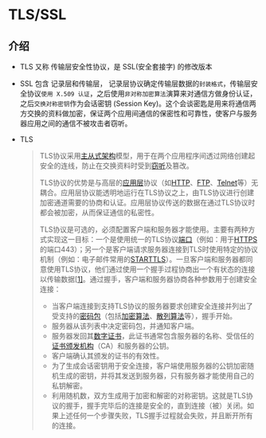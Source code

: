 # TLS/SSL

## 介绍

* TLS 又称 传输层安全性协议，是 SSL(安全套接字) 的修改版本
* SSL 包含 记录层和传输层， 记录层协议确定传输层数据的`封装格式`，传输层安全协议`使用 X.509 认证`，之后使用`非对称加密算法`演算来对通信方做身份认证，之后`交换对称密钥`作为会话密钥 (Session Key)。这个会谈密匙是用来将通信两方交换的资料做加密，保证两个应用间通信的保密性和可靠性，使客户与服务器应用之间的通信不被攻击者窃听。
*   TLS

    > TLS协议采用[主从式架构](https://zh.wikipedia.org/wiki/%E4%B8%BB%E5%BE%9E%E5%BC%8F%E6%9E%B6%E6%A7%8B)模型，用于在两个应用程序间透过网络创建起安全的连线，防止在交换资料时受到[窃听](https://zh.wikipedia.org/wiki/%E7%AB%8A%E8%81%BD)及篡改。
    >
    > TLS协议的优势是与高层的[应用层](https://zh.wikipedia.org/wiki/%E5%BA%94%E7%94%A8%E5%B1%82)协议（如[HTTP](https://zh.wikipedia.org/wiki/%E8%B6%85%E6%96%87%E6%9C%AC%E4%BC%A0%E8%BE%93%E5%8D%8F%E8%AE%AE)、[FTP](https://zh.wikipedia.org/wiki/%E6%96%87%E4%BB%B6%E4%BC%A0%E8%BE%93%E5%8D%8F%E8%AE%AE)、[Telnet](https://zh.wikipedia.org/wiki/Telnet)等）无耦合。应用层协议能透明地运行在TLS协议之上，由TLS协议进行创建加密通道需要的协商和认证。应用层协议传送的数据在通过TLS协议时都会被加密，从而保证通信的私密性。
    >
    > TLS协议是可选的，必须配置客户端和服务器才能使用。主要有两种方式实现这一目标：一个是使用统一的TLS协议[端口](https://zh.wikipedia.org/wiki/%E9%80%9A%E8%A8%8A%E5%9F%A0)（例如：用于[HTTPS](https://zh.wikipedia.org/wiki/HTTPS)的端口443）；另一个是客户端请求服务器连接到TLS时使用特定的协议机制（例如：电子邮件常用的[STARTTLS](https://zh.wikipedia.org/wiki/STARTTLS)）。一旦客户端和服务器都同意使用TLS协议，他们通过使用一个握手过程协商出一个有状态的连接以传输数据\[[1\]](https://zh.wikipedia.org/wiki/%E5%82%B3%E8%BC%B8%E5%B1%A4%E5%AE%89%E5%85%A8%E6%80%A7%E5%8D%94%E5%AE%9A#cite\_note-1)。通过握手，客户端和服务器协商各种参数用于创建安全连接：
    >
    > * 当客户端连接到支持TLS协议的服务器要求创建安全连接并列出了受支持的[密码包](https://zh.wikipedia.org/wiki/%E5%AF%86%E7%A0%81%E5%A5%97%E4%BB%B6)（包括[加密算法](https://zh.wikipedia.org/wiki/%E5%8A%A0%E5%AF%86%E7%AE%97%E6%B3%95)、[散列算法](https://zh.wikipedia.org/wiki/%E6%95%A3%E5%88%97%E7%AE%97%E6%B3%95)等），握手开始。
    > * 服务器从该列表中决定密码包，并通知客户端。
    > * 服务器发回其[数字证书](https://zh.wikipedia.org/wiki/%E6%95%B0%E5%AD%97%E8%AF%81%E4%B9%A6)，此证书通常包含服务器的名称、受信任的[证书颁发机构](https://zh.wikipedia.org/wiki/%E8%AF%81%E4%B9%A6%E9%A2%81%E5%8F%91%E6%9C%BA%E6%9E%84)（CA）和服务器的公钥。
    > * 客户端确认其颁发的证书的有效性。
    > * 为了生成会话密钥用于安全连接，客户端使用服务器的公钥加密随机生成的密钥，并将其发送到服务器，只有服务器才能使用自己的私钥解密。
    > * 利用随机数，双方生成用于加密和解密的对称密钥。这就是TLS协议的握手，握手完毕后的连接是安全的，直到连接（被）关闭。如果上述任何一个步骤失败，TLS握手过程就会失败，并且断开所有的连接。
